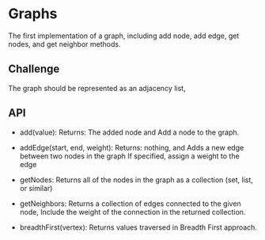 # Graphs

The first implementation of a graph, including add node, add edge, get nodes, and get neighbor methods.

## Challenge

The graph should be represented as an adjacency list,

## API

- add(value): Returns: The added node and Add a node to the graph.

- addEdge(start, end, weight): Returns: nothing, and Adds a new edge between two nodes in the graph If specified, assign a weight to the edge

- getNodes: Returns all of the nodes in the graph as a collection (set, list, or similar)

- getNeighbors: Returns a collection of edges connected to the given node, Include the weight of the connection in the returned collection.

- breadthFirst(vertex): Returns values traversed in Breadth First approach.